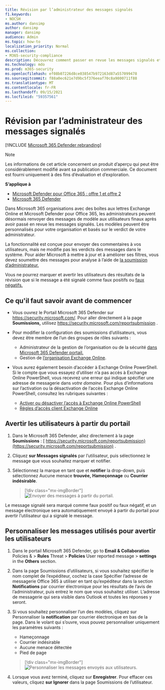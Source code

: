 ```yaml
---
title: Révision par l’administrateur des messages signalés
f1.keywords:
- NOCSH
ms.author: dansimp
author: dansimp
manager: dansimp
audience: Admin
ms.topic: how-to
localization_priority: Normal
ms.collection:
- M365-security-compliance
description: Découvrez comment passer en revue les messages signalés et envoyer des commentaires à vos utilisateurs.
ms.technology: mdo
ms.prod: m365-security
ms.openlocfilehash: ef08b07226d8ce038547b972163d87a557099478
ms.sourcegitcommit: f88a0ec621e7d9bc5f376eeaf70c8a9800711f88
ms.translationtype: MT
ms.contentlocale: fr-FR
ms.lasthandoff: 09/15/2021
ms.locfileid: "59357561"
---
```

# <a name="admin-review-for-reported-messages"></a>Révision par l’administrateur des messages signalés

[!INCLUDE [Microsoft 365 Defender rebranding](../includes/microsoft-defender-for-office.md)]

> [!NOTE]
> Les informations de cet article concernent un produit d’aperçu qui peut être considérablement modifié avant sa publication commerciale. Ce document est fourni uniquement à des fins d’évaluation et d’exploration.

**S’applique à**
- [Microsoft Defender pour Office 365 : offre 1 et offre 2](defender-for-office-365.md)
- [Microsoft 365 Defender](../defender/microsoft-365-defender.md)

Dans Microsoft 365 organisations avec des boîtes aux lettres Exchange Online et Microsoft Defender pour Office 365, les administrateurs peuvent désormais renvoyer des messages de modèle aux utilisateurs finaux après avoir passé en revue les messages signalés. Les modèles peuvent être personnalisés pour votre organisation et basés sur le verdict de votre administrateur.

La fonctionnalité est conçue pour envoyer des commentaires à vos utilisateurs, mais ne modifie pas les verdicts des messages dans le système. Pour aider Microsoft à mettre à jour et à améliorer ses filtres, vous devez soumettre des messages pour analyse à l’aide de [la soumission d’administrateur.](admin-submission.md)

Vous ne pourrez marquer et avertir les utilisateurs des résultats de la révision que si le message a été signalé comme faux positifs ou [faux négatifs.](report-false-positives-and-false-negatives.md)

## <a name="what-do-you-need-to-know-before-you-begin"></a>Ce qu'il faut savoir avant de commencer

- Vous ouvrez le Portail Microsoft 365 Defender sur <https://security.microsoft.com/>. Pour aller directement à la page **Soumissions,** utilisez <https://security.microsoft.com/reportsubmission> .

- Pour modifier la configuration des soumissions d’utilisateurs, vous devez être membre de l’un des groupes de rôles suivants :
  - Administrateur de la gestion de l’organisation ou de la sécurité [dans Microsoft 365 Defender portail.](permissions-microsoft-365-security-center.md)
  - Gestion de [l’organisation Exchange Online](/Exchange/permissions-exo/permissions-exo#role-groups).

- Vous aurez également besoin d’accéder à Exchange Online PowerShell. Si le compte que vous essayez d’utiliser n’a pas accès à Exchange Online PowerShell, vous recevrez une erreur qui indique spécifier une adresse de messagerie dans *votre domaine.* Pour plus d’informations sur l’activation ou la désactivation de l’accès Exchange Online PowerShell, consultez les rubriques suivantes :
  - [Activer ou désactiver l’accès à Exchange Online PowerShell](/powershell/exchange/disable-access-to-exchange-online-powershell)
  - [Règles d’accès client Exchange Online](/exchange/clients-and-mobile-in-exchange-online/client-access-rules/client-access-rules)

## <a name="notify-users-from-within-the-portal"></a>Avertir les utilisateurs à partir du portail

1. Dans le Microsoft 365 Defender, allez directement à la page **Soumissions** : [ https://security.microsoft.com/reportsubmission}(https://security.microsoft.com/reportsubmission) .

2. Cliquez **sur Messages signalés** par l’utilisateur, puis sélectionnez le message que vous souhaitez marquer et notifier.

3. Sélectionnez la marque en tant que et **notifier** la drop-down, puis sélectionnez Aucune menace **trouvée,** **Hameçonnage** ou **Courrier indésirable**.

   > [!div class="mx-imgBorder"]
   > ![Envoyer des messages à partir du portail.](../../media/admin-review-send-message-from-portal.png)

Le message signalé sera marqué comme faux positif ou faux négatif, et un message électronique sera automatiquement envoyé à partir du portail pour avertir l’utilisateur qui a signalé le message.

## <a name="customize-the-messages-used-to-notify-users"></a>Personnaliser les messages utilisés pour avertir les utilisateurs

1. Dans le portail Microsoft 365 Defender, go to **Email & Collaboration** Policies & \> **Rules** Threat \> **Policies** User reported message \> **settings** in the **Others** section.

2. Dans la page Soumissions d’utilisateurs, si vous souhaitez  spécifier le nom complet de l’expéditeur, cochez la case Spécifier l’adresse de messagerie Office 365 à utiliser en tant qu’expéditeur dans la section **Notifications** par courrier électronique pour les résultats de l’avis de l’administrateur, puis entrez le nom que vous souhaitez utiliser.  L’adresse de messagerie qui sera visible dans Outlook et toutes les réponses y seront.

3. Si vous souhaitez personnaliser l’un des modèles, cliquez sur Personnaliser la **notification** par courrier électronique en bas de la page. Dans le volant qui s’ouvre, vous pouvez personnaliser uniquement les paramètres suivants :

    - Hameçonnage
    - Courrier indésirable
    - Aucune menace détectée
    - Pied de page

    > [!div class="mx-imgBorder"]
    > ![Personnaliser les messages envoyés aux utilisateurs.](../../media/admin-review-customize-message.png)

4. Lorsque vous avez terminé, cliquez sur **Enregistrer**. Pour effacer ces valeurs, cliquez **sur Ignorer** dans la page Soumissions de l’utilisateur.
